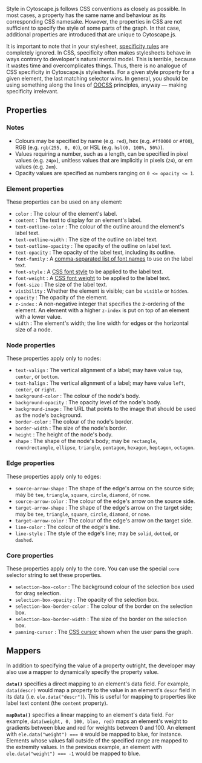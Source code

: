 Style in Cytoscape.js follows CSS conventions as closely as possible.  In most cases, a property has the same name and behaviour as its corresponding CSS namesake.  However, the properties in CSS are not sufficient to specify the style of some parts of the graph.  In that case, additional properties are introduced that are unique to Cytoscape.js.

It is important to note that in your stylesheet, [specificity rules](http://www.w3.org/TR/css3-selectors/#specificity) are completely ignored.  In CSS, specificity often makes stylesheets behave in ways contrary to developer's natural mental model.  This is terrible, because it wastes time and overcomplicates things.  Thus, there is no analogue of CSS specificity in Cytoscape.js stylesheets.  For a given style property for a given element, the last matching selector wins.  In general, you should be using something along the lines of [OOCSS](http://oocss.org) principles, anyway &mdash; making specificity irrelevant.



## Properties

### Notes

 * Colours may be specified by name (e.g. `red`), hex (e.g. `#ff0000` or `#f00`), RGB (e.g. `rgb(255, 0, 0)`), or HSL (e.g. `hsl(0, 100%, 50%)`).
 * Values requiring a number, such as a length, can be specified in pixel values (e.g. `24px`), unitless values that are implicitly in pixels (`24`), or em values (e.g. `2em`).
 * Opacity values are specified as numbers ranging on `0 <= opacity <= 1`.

### Element properties

These properties can be used on any element:

 * `color` :  The colour of the element's label.
 * `content` : The text to display for an element's label.
 * `text-outline-color` : The colour of the outline around the element's label text.
 * `text-outline-width` : The size of the outline on label text.
 * `text-outline-opacity` : The opacity of the outline on label text.
 * `text-opacity` : The opacity of the label text, including its outline.
 * `font-family` : A [comma-separated list of font names](http://www.w3schools.com/cssref/pr_font_font-family.asp) to use on the label text.
 * `font-style` : A [CSS font style](http://www.w3schools.com/cssref/pr_font_font-style.asp) to be applied to the label text.
 * `font-weight` : A [CSS font weight](http://www.w3schools.com/cssref/pr_font_weight.asp) to be applied to the label text.
 * `font-size` : The size of the label text.
 * `visibility` : Whether the element is visible; can be `visible` or `hidden`.
 * `opacity` : The opacity of the element.
 * `z-index` : A non-negative integer that specifies the z-ordering of the element.  An element with a higher `z-index` is put on top of an element with a lower value.
 * `width` : The element's width; the line width for edges or the horizontal size of a node.

### Node properties

These properties apply only to nodes:

 * `text-valign` : The vertical alignment of a label; may have value `top`, `center`, or `bottom`.
 * `text-halign` : The vertical alignment of a label; may have value `left`, `center`, or `right`.
 * `background-color` : The colour of the node's body.
 * `background-opacity` : The opacity level of the node's body.
 * `background-image` : The URL that points to the image that should be used as the node's background.
 * `border-color` : The colour of the node's border.
 * `border-width` : The size of the node's border.
 * `height` : The height of the node's body.
 * `shape` : The shape of the node's body; may be `rectangle`, `roundrectangle`, `ellipse`, `triangle`, `pentagon`, `hexagon`, `heptagon`, `octagon`.

### Edge properties

These properties apply only to edges:

 * `source-arrow-shape` : The shape of the edge's arrow on the source side; may be `tee`, `triangle`, `square`, `circle`, `diamond`, or `none`.
 * `source-arrow-color` : The colour of the edge's arrow on the source side.
 * `target-arrow-shape` : The shape of the edge's arrow on the target side; may be `tee`, `triangle`, `square`, `circle`, `diamond`, or `none`.
 * `target-arrow-color` : The colour of the edge's arrow on the target side.
 * `line-color` : The colour of the edge's line.
 * `line-style` : The style of the edge's line; may be `solid`, `dotted`, or `dashed`.

### Core properties

These properties apply only to the core.  You can use the special `core` selector string to set these properties.

 * `selection-box-color` : The background colour of the selection box used for drag selection.
 * `selection-box-opacity` : The opacity of the selection box.
 * `selection-box-border-color` : The colour of the border on the selection box.
 * `selection-box-border-width` : The size of the border on the selection box.
 * `panning-cursor` : The [CSS cursor](http://www.w3schools.com/cssref/pr_class_cursor.asp) shown when the user pans the graph.



## Mappers

In addition to specifying the value of a property outright, the developer may also use a mapper to dynamically specify the property value.

**`data()`** specifies a direct mapping to an element's data field.  For example, `data(descr)` would map a property to the value in an element's `descr` field in its data (i.e. `ele.data("descr")`).  This is useful for mapping to properties like label text content (the `content` property).

**`mapData()`** specifies a linear mapping to an element's data field.  For example, `data(weight, 0, 100, blue, red)` maps an element's weight to gradients between blue and red for weights between 0 and 100.  An element with `ele.data("weight") === 0` would  be mapped to blue, for instance.  Elements whose values fall outside of the specified range are mapped to the extremity values.  In the previous example, an element with `ele.data("weight") === -1` would be mapped to blue.